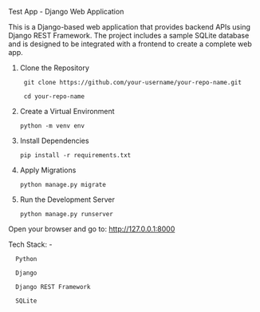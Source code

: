 Test App - Django Web Application

This is a Django-based web application that provides backend APIs using Django REST Framework. The project includes a sample SQLite database and is designed to be integrated with a frontend to create a complete web app.

1. Clone the Repository

        git clone https://github.com/your-username/your-repo-name.git

        cd your-repo-name

2. Create a Virtual Environment

       python -m venv env
   
3. Install Dependencies

       pip install -r requirements.txt

4. Apply Migrations

       python manage.py migrate

5. Run the Development Server

       python manage.py runserver

Open your browser and go to: http://127.0.0.1:8000

Tech Stack: -

      Python

      Django

      Django REST Framework

      SQLite



   
